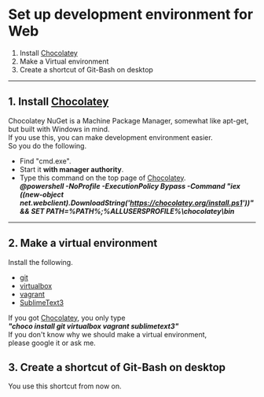 # Set up development environment for Web 

1. Install [Chocolatey](https://chocolatey.org/)
2. Make a Virtual environment
3. Create a shortcut of Git-Bash on desktop

---


## 1. Install [Chocolatey](https://chocolatey.org/)

Chocolatey NuGet is a Machine Package Manager, somewhat like apt-get,   
but built with Windows in mind.  
If you use this, you can make development environment easier.  
So you do the following.
* Find "cmd.exe".
* Start it **with manager authority**.
* Type this command on the top page of [Chocolatey](https://chocolatey.org/).   
***@powershell -NoProfile -ExecutionPolicy Bypass -Command "iex ((new-object net.webclient).DownloadString('https://chocolatey.org/install.ps1'))" && SET PATH=%PATH%;%ALLUSERSPROFILE%\chocolatey\bin***


---
## 2. Make a virtual environment

Install the following.
* [git](https://git-scm.com/)
* [virtualbox](https://www.virtualbox.org/)
* [vagrant](https://www.vagrantup.com/)
* [SublimeText3]()

If you got [Chocolatey](https://chocolatey.org/), you only type  
***"choco install git virtualbox vagrant sublimetext3"***  
If you don't know why we should make a virtual environment,  
please google it or ask me.

## 3. Create a shortcut of Git-Bash on desktop

You use this shortcut from now on.

## 

